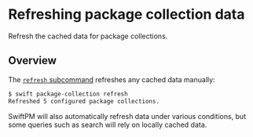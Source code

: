 # Refreshing package collection data

Refresh the cached data for package collections.

## Overview

The [`refresh` subcommand](<doc:PackageCollectionRefresh>) refreshes any cached data manually:

```bash
$ swift package-collection refresh
Refreshed 5 configured package collections.
```

SwiftPM will also automatically refresh data under various conditions, but some queries such as search will rely on locally cached data.

